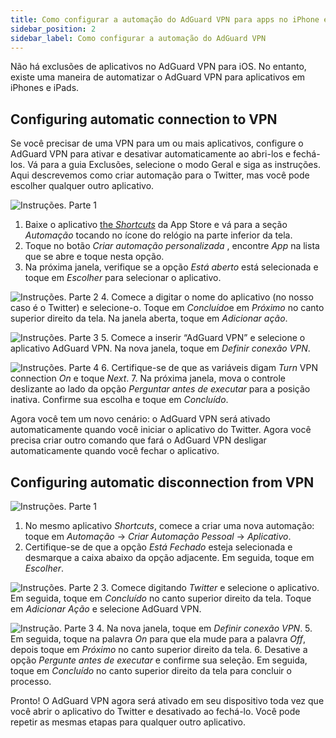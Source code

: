 ```yaml
---
title: Como configurar a automação do AdGuard VPN para apps no iPhone e iPad
sidebar_position: 2
sidebar_label: Como configurar a automação do AdGuard VPN
---
```


Não há exclusões de aplicativos no AdGuard VPN para iOS. No entanto, existe uma maneira de automatizar o AdGuard VPN para aplicativos em iPhones e iPads.

## Configuring automatic connection to VPN

Se você precisar de uma VPN para um ou mais aplicativos, configure o AdGuard VPN para ativar e desativar automaticamente ao abri-los e fechá-los. Vá para a guia Exclusões, selecione o modo Geral e siga as instruções. Aqui descrevemos como criar automação para o Twitter, mas você pode escolher qualquer outro aplicativo.

![Instruções. Parte 1](https://cdn.adguardvpn.com/public/Adguard/Blog/VPNauto/vpn_on1_en.jpg)

1. Baixe o aplicativo [the *Shortcuts*](https://apps.apple.com/us/app/shortcuts/id915249334) da App Store e vá para a seção *Automação* tocando no ícone do relógio na parte inferior da tela.
2. Toque no botão *Criar automação personalizada* , encontre *App* na lista que se abre e toque nesta opção.
3. Na próxima janela, verifique se a opção *Está aberto* está selecionada e toque em *Escolher* para selecionar o aplicativo.

![Instruções. Parte 2](https://cdn.adguardvpn.com/public/Adguard/Blog/VPNauto/vpn_on2_en.jpg)
4. Comece a digitar o nome do aplicativo (no nosso caso é o Twitter) e selecione-o. Toque em *Concluído*e em *Próximo* no canto superior direito da tela. Na janela aberta, toque em *Adicionar ação*.

![Instruções. Parte 3](https://cdn.adguardvpn.com/public/Adguard/Blog/VPNauto/vpn_on3_en.jpg)
5. Comece a inserir “AdGuard VPN” e selecione o aplicativo AdGuard VPN. Na nova janela, toque em *Definir conexão VPN*.

![Instruções. Parte 4](https://cdn.adguardvpn.com/public/Adguard/Blog/VPNauto/vpn_on4_en.jpg)
6. Certifique-se de que as variáveis digam *Turn* VPN connection *On* e toque *Next*.
7. Na próxima janela, mova o controle deslizante ao lado da opção *Perguntar antes de executar* para a posição inativa. Confirme sua escolha e toque em *Concluído*.

Agora você tem um novo cenário: o AdGuard VPN será ativado automaticamente quando você iniciar o aplicativo do Twitter. Agora você precisa criar outro comando que fará o AdGuard VPN desligar automaticamente quando você fechar o aplicativo.

## Configuring automatic disconnection from VPN

![Instruções. Parte 1](https://cdn.adguardvpn.com/public/Adguard/Blog/VPNauto/vpn_off1_en.jpg)

1. No mesmo aplicativo *Shortcuts*, comece a criar uma nova automação: toque em *Automação* → *Criar Automação Pessoal* → *Aplicativo*.
2. Certifique-se de que a opção *Está Fechado* esteja selecionada e desmarque a caixa abaixo da opção adjacente. Em seguida, toque em *Escolher*.

![Instruções. Parte 2](https://cdn.adguardvpn.com/public/Adguard/Blog/VPNauto/vpn_off2_en.jpg)
3. Comece digitando *Twitter* e selecione o aplicativo. Em seguida, toque em *Concluído* no canto superior direito da tela. Toque em *Adicionar Ação* e selecione AdGuard VPN.

![Instrução. Parte 3](https://cdn.adguardvpn.com/public/Adguard/Blog/VPNauto/vpn_off3_en.jpg)
4. Na nova janela, toque em *Definir conexão VPN*.
5. Em seguida, toque na palavra *On* para que ela mude para a palavra *Off*, depois toque em *Próximo* no canto superior direito da tela.
6. Desative a opção *Pergunte antes de executar* e confirme sua seleção. Em seguida, toque em *Concluído* no canto superior direito da tela para concluir o processo.

Pronto! O AdGuard VPN agora será ativado em seu dispositivo toda vez que você abrir o aplicativo do Twitter e desativado ao fechá-lo. Você pode repetir as mesmas etapas para qualquer outro aplicativo.
